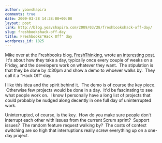 ```yaml
---
author: yoavshapira
comments: true
date: 2009-03-28 14:38:00+00:00
layout: post
link: http://blog.yoavshapira.com/2009/03/28/freshbookshack-off-day/
slug: freshbookshack-off-day
title: Freshbooks"Hack Off" day
wordpress_id: 1825
---
```


Mike over at the Freshbooks blog, [FreshThinking](http://www.freshbooks.com/blog/2009/03/27/“it’s-friday-you-know-what-that-means”/), wrote [an interesting post](http://www.freshbooks.com/blog/2009/03/27/“it’s-friday-you-know-what-that-means”/).  It's about how they take a day, typically once every couple of weeks on a Friday, and the developers work on whatever they want.  The stipulation is that they be done by 4:30pm and show a demo to whoever walks by.  They call it a "Hack Off" day.

  


I like this idea and the spirit behind it.  The demo is of course the key piece.  Otherwise few projects would be done in a day.  It'd be fascinating to see what people work on.  I know I personally have a long list of projects that could probably be nudged along decently in one full day of uninterrupted work.

  


Uninterrupted, of course, is the key.  How do you make sure people don't interrupt each other with issues from the current Scrum sprint?  Support issues?  The random feature request walking by?  The costs of context switching are so high that interruptions really screw everything up on a one-day project.
